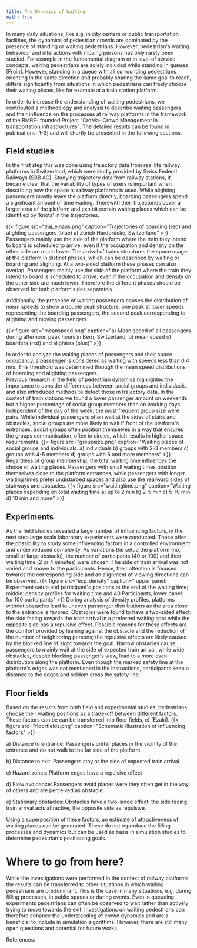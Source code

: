 ```yaml
---
title: The Dynamics of Waiting
math: true
---
```


In many daily situations, like e.g. in city centers or public transportation facilities, the dynamics of pedestrian crowds are dominated by the presence of standing or waiting pedestrians. However, pedestrian's waiting behaviour and interactions with moving persons has only rarely been studied. 
For example in the fundamental diagram or in level of service concepts,  waiting pedestrians are solely included while standing in queues [Fruin]. However, standing in a queue with all surrounding pedestrians orienting in the same direction and probably sharing the same goal to reach, differs significantly from situations in which pedestrians can freely choose their waiting places, like for example at a train station platform.

In order to increase the understanding of waiting pedestrians, we contributed a methodology and analysis to describe waiting passengers and their influence on the processes at railway platforms in the framework of the BMBF- founded Project "CroMa- Crowd Management in transportation infrastructures".  The detailed results can be found in publications [1-3] and will shortly be presented in the following sections.


## Field studies
In the first step this was done using trajectory data from real life railway platforms in Switzerland, which were kindly provided by Swiss Federal Railways (SBB AG). 
Studying trajectory data from railway stations, it became clear that the variability of types of users is important when describing how the space at railway platforms is used. While alighting passengers mostly leave the platform directly, boarding passengers spend a significant amount of time waiting. Therewith their trajectories cover a larger area of the platform and exhibit certain waiting places which can be identified by 'knots' in the trajectories.

{{< figure src="traj_einaus.png" caption="Trajectories of boarding (red) and alighting passengers (blue) at Zürich Hardbrücke, Switzerland" >}}
Passengers mainly use the side of the platform where the train they intend to board is scheduled to arrive, even if the occupation and density on the other side are much lower. The arrival of trains structures the space usage at the platform in distinct phases, which can be described by waiting or boarding and alighting. At a two-sided platform these phases can also overlap. Passengers mainly use the side of the platform where the train they intend to board is scheduled to arrive, even if the occupation and density on the other side are much lower. Therefore the different phases should be observed for both platform sides separately. 

Additionally, the presence of waiting passengers causes the distribution of mean speeds to show a double peak structure, one peak at lower speeds representing the boarding passengers, the second peak corresponding to alighting and moving passengers. 

{{< figure src="meanspeed.png" caption="a) Mean speed of all passengers during afternoon peak hours in Bern, Switzerland; b) mean speed of boarders (red) and alighters (blue)" >}}

In order to analyze the waiting places of passengers and their space occupancy, a passenger is considered as waiting with speeds less than 0.4 m/s. This threshold was determined through the mean speed distributions of boarding and alighting passengers.  
Previous research in the field of pedestrian dynamics highlighted the importance to consider differences between social groups and individuals, and also introduced methods to detect those in trajectory data. In the context of train stations we found a lower passenger amount on weekends but a higher percentage of social group members than on working days. Independent of the day of the week, the most frequent group size were pairs. While individual passengers often wait at the sides of stairs and obstacles, social groups are more likely to wait if front of the platform's entrances. Social groups often position themselves in a way that ensures the groups communication, often in circles, which results in higher space requirements. 
{{< figure src="groupsize.png" caption="Waiting places of social groups and individuals. a) individuals b) groups with 2-3 members c) groups with 4-5 members d) groups with 6 and more members" >}}
Regardless of group membership, the total waiting time influences the choice of waiting places. Passengers with small waiting times position themselves close to the platform entrances, while passengers with longer waiting times prefer undisturbed spaces and also use the rearward sides of stairways and obstacles. 
{{< figure src="waitingtime.png" caption="Waiting places depending on total waiting time a) up to 2 min b) 2-5 min c) 5-10 min d) 10 min and more" >}}


## Experiments
As the field studies revealed a large number of influencing factors, in the next step large scale laboratory experiments were conducted. These offer the possibility to study some influencing factors in a controlled environment and under reduced complexity. 
As variations the setup the platform (no, small or large obstacle), the number of participants (40 or 100) and their waiting time (2 or 4 minutes) were chosen. The side of train arrival  was not varied and known to the participants. Hence, their attention is focused towards the corresponding side and an alignment of viewing directions can be observed.
{{< figure src="exp_density" caption=" upper panel: Experiment setup and participant's positions at the end of the waiting time; middle: density profiles for waiting time and 40 Participants; lower panel: for 100 participants" >}}
During analysis of density profiles, platforms without obstacles lead to uneven passenger distributions as the area close to the entrance is favored. Obstacles were found to have a two-sided effect: the side facing towards the train arrival in a preferred waiting spot while the opposite side has a repulsive effect. Possible reasons for these effects are the comfort provided by leaning against the obstacle and the reduction of the number of neighboring persons; the repulsive effects are likely caused by the blocked line of sight towards the goal. Narrow obstacles cause passengers to mainly wait at the side of expected train arrival, while wide obstacles, despite blocking passenger's view, lead to a more even distribution along the platform.  Even though the marked safety line at the platform's edges was not mentioned in the instructions, participants keep a distance to the edges and seldom cross the safety line.

## Floor fields
Based on the results from both field and experimental studies, pedestrians choose their waiting positions as a trade-off between different factors. These factors can be can be transferred into floor fields, cf [Ezaki].
{{< figure src="floorfields.png" caption="Schematic illustration of influencing factors" >}}

a) Distance to entrance: Passengers prefer places in the vicinity of the entrance and do not walk to the far side of the platform

b) Distance to exit: Passengers stay at the side of expected train arrival.

c) Hazard zones: Platform edges have a repulsive effect 

d) Flow avoidance: Passengers avoid places were they often get in the way of others and are perceived as obstacle.

e) Stationary obstacles: Obstacles have a two-sided effect: the side facing train arrival acts attractive, the opposite side as repulsive.


Using a superposition of these factors, an estimate of attractiveness of waiting places can be generated. These do not reproduce the filling processes and dynamics but can be used as basis in simulation studies to determine pedestrian's positioning goals. 


# Where to go from here?
While the investigations were performed in the context of railway platforms, the results can be transferred to other situations in which waiting pedestrians are predominant. This is the case in many situations, e.g. during filling processes, in public spaces or during events. Even in queueing experiments pedestrians can often be observed to wait rather than actively trying to move towards the exit. Investigations on waiting pedestrians can therefore enhance the understanding of crowd dynamics and are a beneficial to include in simulation algorithms. However, there are still many open questions and potential for future works.


References:


















